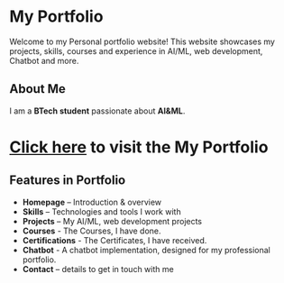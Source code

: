 # My Portfolio  
Welcome to my Personal portfolio website! This website showcases my projects, skills, courses and experience in AI/ML, web development, Chatbot and more.  

## About Me  
I am a **BTech student** passionate about **AI&ML**. 
<!-- My goal is to pursue an **MS in AI/ML or Computer Science in the USA**.   -->

# [Click here](https://ksampathreddy.github.io/) to visit the My Portfolio<br>


## Features in Portfolio 
- **Homepage** – Introduction & overview
- **Skills** – Technologies and tools I work with  
- **Projects** – My AI/ML, web development projects
- **Courses** - The Courses, I have done.
- **Certifications** - The Certificates, I have received.
- **Chatbot** - A chatbot implementation, designed for my professional portfolio.
- **Contact** – details to get in touch with me  




